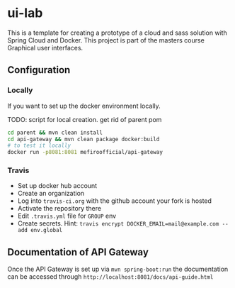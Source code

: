 # ui-lab
This is a template for creating a prototype of a cloud and sass solution with Spring Cloud and Docker. 
This project is part of the masters course Graphical user interfaces.

## Configuration
### Locally
If you want to set up the docker environment locally.

TODO: script for local creation. get rid of parent pom
```bash
cd parent && mvn clean install
cd api-gateway && mvn clean package docker:build
# to test it locally
docker run -p8081:8081 mefiroofficial/api-gateway
```

### Travis
- Set up docker hub account
- Create an organization
- Log into  `travis-ci.org` with the github account your fork is hosted
- Activate the repository there
- Edit `.travis.yml` file for `GROUP` env
- Create secrets. Hint: `travis encrypt DOCKER_EMAIL=mail@example.com --add env.global`

## Documentation of API Gateway
Once the API Gateway is set up via `mvn spring-boot:run` the documentation
can be accessed through `http://localhost:8081/docs/api-guide.html`